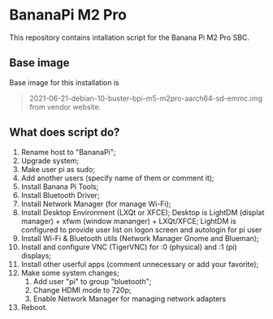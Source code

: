 # BananaPi M2 Pro
This repository contains intallation script for the Banana Pi M2 Pro SBC.

## Base image
Base image for this installation is
> 2021-06-21-debian-10-buster-bpi-m5-m2pro-aarch64-sd-emmc.img
from vendor website.

## What does script do?
1. Rename host to "BananaPi";
2. Upgrade system;
3. Make user pi as sudo;
4. Add another users (specify name of them or comment it);
5. Install Banana Pi Tools;
6. Install Bluetooth Driver;
7. Install Network Manager (for manage Wi-Fi);
8. Install Desktop Environment (LXQt or XFCE);
	Desktop is LightDM (displat manager) + xfwm (window mananger) + LXQt/XFCE;
	LightDM is configured to provide user list on logon screen and autologin for pi user
9. Install Wi-Fi & Bluetooth utils (Network Manager Gnome and Blueman);
10. Install and configure VNC (TigerVNC) for :0 (physical) and :1 (pi) displays;
11. Install other userful apps (comment unnecessary or add your favorite);
12. Make some system changes;
	1) Add user "pi" to group "bluetooth";
	2) Change HDMI mode to 720p;
	3) Enable Network Manager for managing network adapters
13. Reboot.
